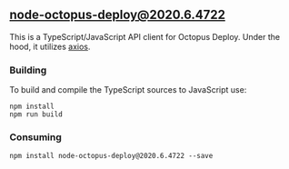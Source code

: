 ## node-octopus-deploy@2020.6.4722

This is a TypeScript/JavaScript API client for Octopus Deploy. Under the hood, it utilizes [axios](https://github.com/axios/axios).

### Building

To build and compile the TypeScript sources to JavaScript use:

```
npm install
npm run build
```

### Consuming

```
npm install node-octopus-deploy@2020.6.4722 --save
```